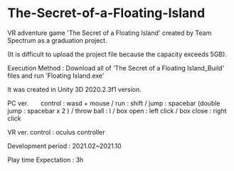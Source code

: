 # The-Secret-of-a-Floating-Island
VR adventure game 'The Secret of a Floating Island' created by Team Spectrum as a graduation project.

(It is difficult to upload the project file because the capacity exceeds 5GB).

Execution Method : Download all of 'The Secret of a Floating Island_Build' files and run 'Floating Island.exe'

It was created in Unity 3D 2020.2.3f1 version.


PC ver. &nbsp; &nbsp; &nbsp;  control : wasd + mouse / run : shift / jump : spacebar (double jump : spacebar x 2 ) / throw ball : l / box open : left click / box close : right click

VR ver.    control : oculus controller


Development period : 2021.02~2021.10

Play time Expectation : 3h
